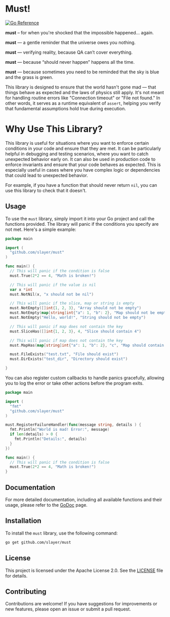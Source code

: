 # Must!

[![Go Reference](https://pkg.go.dev/badge/github.com/slayer/must.svg)](https://pkg.go.dev/github.com/slayer/must)

**must** – for when you're shocked that the impossible happened… again.

**must** — a gentle reminder that the universe owes you nothing.

**must** — verifying reality, because QA can’t cover everything.

**must** — because “should never happen” happens all the time.

**must** — because sometimes you need to be reminded that the sky is blue and the grass is green.

This library is designed to ensure that the world hasn't gone mad — that things behave as expected and the laws of physics still apply.
It's not meant for handling routine errors like "Connection timeout" or "File not found."
In other words, it serves as a runtime equivalent of `assert`, helping you verify that fundamental assumptions hold true during execution.

# Why Use This Library?

This library is useful for situations where you want to enforce certain conditions in your code and ensure that they are met. It can be particularly helpful in debugging and testing scenarios, where you want to catch unexpected behavior early on.
It can also be used in production code to enforce invariants and ensure that your code behaves as expected. This is especially useful in cases where you have complex logic or dependencies that could lead to unexpected behavior.

For example, if you have a function that should never return `nil`, you can use this library to check that it doesn't.

## Usage

To use the `must` library, simply import it into your Go project and call the functions provided. The library will panic if the conditions you specify are not met.
Here's a simple example:

```go
package main

import (
  "github.com/slayer/must"
)

func main() {
  // This will panic if the condition is false
  must.True(2*2 == 4, "Math is broken!")

  // This will panic if the value is nil
  var x *int
  must.NotNil(x, "x should not be nil")

  // This will panic if the slice, map or string is empty
  must.NotEmpty([]int{1, 2, 3}, "Array should not be empty")
  must.NotEmpty(map[string]int{"a": 1, "b": 2}, "Map should not be empty")
  must.NotEmpty("Hello, world!", "String should not be empty")

  // This will panic if map does not contain the key
  must.SliceHas([]int{1, 2, 3}, 4, "Slice should contain 4")

  // This will panic if map does not contain the key
  must.MapHas(map[string]int{"a": 1, "b": 2}, "c", "Map should contain key 'c'")

  must.FileExists("test.txt", "File should exist")
  must.DirExists("test_dir", "Directory should exist")

}
```

You can also register custom callbacks to handle panics gracefully, allowing you to log the error or take other actions before the program exits.

```go
package main

import (
  "fmt"
  "github.com/slayer/must"
)

must.RegisterFailureHandler(func(message string, details ) {
  fmt.Println("World is mad! Error:", message)
  if len(details) > 0 {
    fmt.Println("Details:", details)
  }
})

func main() {
  // This will panic if the condition is false
  must.True(2*2 == 4, "Math is broken!")
}

```

## Documentation

For more detailed documentation, including all available functions and their usage, please refer to the [GoDoc](https://pkg.go.dev/github.com/slayer/must) page.

## Installation

To install the `must` library, use the following command:

```bash
go get github.com/slayer/must
```

## License

This project is licensed under the Apache License 2.0. See the [LICENSE](LICENSE) file for details.


## Contributing

Contributions are welcome! If you have suggestions for improvements or new features, please open an issue or submit a pull request.
